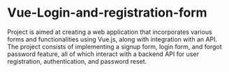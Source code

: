 # Vue-Login-and-registration-form
Project is aimed at creating a web application that incorporates various forms and functionalities using Vue.js, along with integration with an API. The project consists of implementing a signup form, login form, and forgot password feature, all of which interact with a backend API for user registration, authentication, and password reset.
